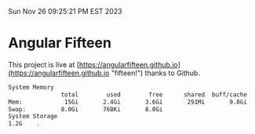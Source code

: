Sun Nov 26 09:25:21 PM EST 2023

# Angular Fifteen


This project is live at [https://angularfifteen.github.io](https://angularfifteen.github.io "fifteen!") thanks to Github.

```bash
System Memory
               total        used        free      shared  buff/cache   available
Mem:            15Gi       2.4Gi       3.6Gi       291Mi       9.8Gi        12Gi
Swap:          8.0Gi       768Ki       8.0Gi
System Storage
1.2G	.
```
